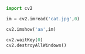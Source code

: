 ```python
import cv2
```


```python
im = cv2.imread('cat.jpg',0)
```


```python
cv2.imshow('aa',im)

cv2.waitKey(0)
cv2.destroyAllWindows()
```


```python

```


```python

```


```python

```
